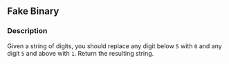 ## Fake Binary

### Description

Given a string of digits, you should replace any digit below `5` with `0` and any digit `5` and above with `1`. Return the resulting string.